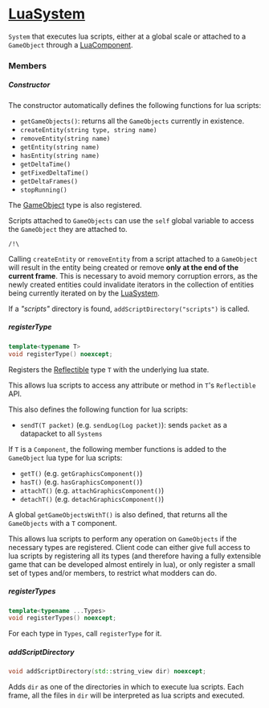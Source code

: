 # [LuaSystem](LuaSystem.hpp)

`System` that executes lua scripts, either at a global scale or attached to a `GameObject` through a [LuaComponent](../components/LuaComponent.md).

### Members

##### Constructor

The constructor automatically defines the following functions for lua scripts:

* `getGameObjects()`: returns all the `GameObjects` currently in existence.
* `createEntity(string type, string name)`
* `removeEntity(string name)`
* `getEntity(string name)`
* `hasEntity(string name)`
* `getDeltaTime()`
* `getFixedDeltaTime()`
* `getDeltaFrames()`
* `stopRunning()`

The [GameObject](../../GameObject.md) type is also registered.

Scripts attached to `GameObjects` can use the `self` global variable to access the `GameObject` they are attached to.

```
/!\
```
Calling `createEntity` or `removeEntity` from a script attached to a `GameObject` will result in the entity being created or remove **only at the end of the current frame**. This is necessary to avoid memory corruption errors, as the newly created entities could invalidate iterators in the collection of entities being currently iterated on by the [LuaSystem](../systems/LuaSystem.md).

If a *"scripts"* directory is found, `addScriptDirectory("scripts")` is called.

##### registerType

```cpp
template<typename T>
void registerType() noexcept;
```
Registers the [Reflectible](https://github.com/phiste/putils/blob/master/reflection/README.md) type `T` with the underlying lua state.

This allows lua scripts to access any attribute or method in `T`'s `Reflectible` API.

This also defines the following function for lua scripts:
* `sendT(T packet)` (e.g. `sendLog(Log packet)`): sends `packet` as a datapacket to all `Systems`

If `T` is a `Component`, the following member functions is added to the `GameObject` lua type for lua scripts:
* `getT()` (e.g. `getGraphicsComponent()`)
* `hasT()` (e.g. `hasGraphicsComponent()`)
* `attachT()` (e.g. `attachGraphicsComponent()`)
* `detachT()` (e.g. `detachGraphicsComponent()`)

A global `getGameObjectsWithT()` is also defined, that returns all the `GameObjects` with a `T` component.

This allows lua scripts to perform any operation on `GameObjects` if the necessary types are registered. Client code can either give full access to lua scripts by registering all its types (and therefore having a fully extensible game that can be developed almost entirely in lua), or only register a small set of types and/or members, to restrict what modders can do.

##### registerTypes

```cpp
template<typename ...Types>
void registerTypes() noexcept;
```

For each type in `Types`, call `registerType` for it.

##### addScriptDirectory

```cpp
void addScriptDirectory(std::string_view dir) noexcept;
```
Adds `dir` as one of the directories in which to execute lua scripts. Each frame, all the files in `dir` will be interpreted as lua scripts and executed.
